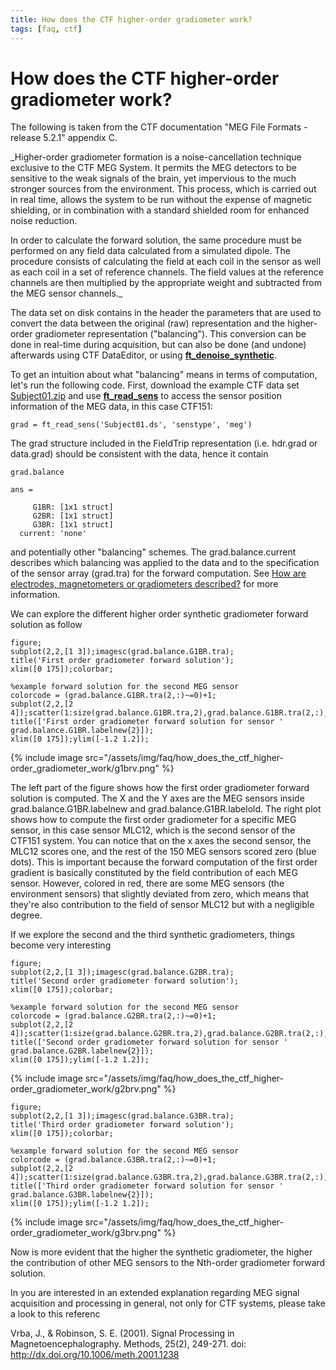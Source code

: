 ```yaml
---
title: How does the CTF higher-order gradiometer work?
tags: [faq, ctf]
---
```


# How does the CTF higher-order gradiometer work?

The following is taken from the CTF documentation "MEG File Formats - release 5.2.1" appendix C.

\_Higher-order gradiometer formation is a noise-cancellation technique exclusive to the CTF MEG System. It permits the MEG detectors to be sensitive to the weak signals of the brain, yet impervious to the much stronger sources from the environment. This process, which is carried out in real time, allows the system to be run without the expense of magnetic shielding, or in combination with a standard shielded room for enhanced noise reduction.

In order to calculate the forward solution, the same procedure must be performed on any field data calculated from a simulated dipole. The procedure consists of calculating the field at each coil in the sensor as well as each coil in a set of reference channels. The field values at the reference channels are then multiplied by the appropriate weight and subtracted from the MEG sensor channels.\_

The data set on disk contains in the header the parameters that are used to convert the data between the original (raw) representation and the higher-order gradiometer representation ("balancing"). This conversion can be done in real-time during acquisition, but can also be done (and undone) afterwards using CTF DataEditor, or using **[ft_denoise_synthetic](/reference/ft_denoise_synthetic)**.

To get an intuition about what "balancing" means in terms of computation, let's run the following code. First, download the example CTF data set [Subject01.zip](https://download.fieldtriptoolbox.org/tutorial/Subject01.zip) and use **[ft_read_sens](/reference/fileio/ft_read_sens)** to access the sensor position information of the MEG data, in this case CTF151:

    grad = ft_read_sens('Subject01.ds', 'senstype', 'meg')

The grad structure included in the FieldTrip representation (i.e. hdr.grad or data.grad) should be consistent with the data, hence it contain

    grad.balance

    ans =

         G1BR: [1x1 struct]
         G2BR: [1x1 struct]
         G3BR: [1x1 struct]
      current: 'none'

and potentially other "balancing" schemes. The grad.balance.current describes which balancing was applied to the data and to the specification of the sensor array (grad.tra) for the forward computation. See [How are electrodes, magnetometers or gradiometers described?](/faq/how_are_electrodes_magnetometers_or_gradiometers_described) for more information.

We can explore the different higher order synthetic gradiometer forward solution as follow

    figure;
    subplot(2,2,[1 3]);imagesc(grad.balance.G1BR.tra);
    title('First order gradiometer forward solution');
    xlim([0 175]);colorbar;

    %example forward solution for the second MEG sensor
    colorcode = (grad.balance.G1BR.tra(2,:)~=0)+1;
    subplot(2,2,[2 4]);scatter(1:size(grad.balance.G1BR.tra,2),grad.balance.G1BR.tra(2,:),9,colorcode,'filled');
    title(['First order gradiometer forward solution for sensor ' grad.balance.G1BR.labelnew{2}]);
    xlim([0 175]);ylim([-1.2 1.2]);

{% include image src="/assets/img/faq/how_does_the_ctf_higher-order_gradiometer_work/g1brv.png" %}

The left part of the figure shows how the first order gradiometer forward solution is computed. The X and the Y axes are the MEG sensors inside grad.balance.G1BR.labelnew and grad.balance.G1BR.labelold. The right plot shows how to compute the first order gradiometer for a specific MEG sensor, in this case sensor MLC12, which is the second sensor of the CTF151 system. You can notice that on the x axes the second sensor, the MLC12 scores one, and the rest of the 150 MEG sensors scored zero (blue dots). This is important because the forward computation of the first order gradient is basically constituted by the field contribution of each MEG sensor. However, colored in red, there are some MEG sensors (the environment sensors) that slightly deviated from zero, which means that they're also contribution to the field of sensor MLC12 but with a negligible degree.

If we explore the second and the third synthetic gradiometers, things become very interesting

    figure;
    subplot(2,2,[1 3]);imagesc(grad.balance.G2BR.tra);
    title('Second order gradiometer forward solution');
    xlim([0 175]);colorbar;

    %example forward solution for the second MEG sensor
    colorcode = (grad.balance.G2BR.tra(2,:)~=0)+1;
    subplot(2,2,[2 4]);scatter(1:size(grad.balance.G2BR.tra,2),grad.balance.G2BR.tra(2,:),9,colorcode,'filled');
    title(['Second order gradiometer forward solution for sensor ' grad.balance.G2BR.labelnew{2}]);
    xlim([0 175]);ylim([-1.2 1.2]);

{% include image src="/assets/img/faq/how_does_the_ctf_higher-order_gradiometer_work/g2brv.png" %}

    figure;
    subplot(2,2,[1 3]);imagesc(grad.balance.G3BR.tra);
    title('Third order gradiometer forward solution');
    xlim([0 175]);colorbar;

    %example forward solution for the second MEG sensor
    colorcode = (grad.balance.G3BR.tra(2,:)~=0)+1;
    subplot(2,2,[2 4]);scatter(1:size(grad.balance.G3BR.tra,2),grad.balance.G3BR.tra(2,:),9,colorcode,'filled');
    title(['Third order gradiometer forward solution for sensor ' grad.balance.G3BR.labelnew{2}]);
    xlim([0 175]);ylim([-1.2 1.2]);

{% include image src="/assets/img/faq/how_does_the_ctf_higher-order_gradiometer_work/g3brv.png" %}

Now is more evident that the higher the synthetic gradiometer, the higher the contribution of other MEG sensors to the Nth-order gradiometer forward solution.

In you are interested in an extended explanation regarding MEG signal acquisition and processing in general, not only for CTF systems, please take a look to this referenc

Vrba, J., & Robinson, S. E. (2001). Signal Processing in Magnetoencephalography. Methods, 25(2), 249-271. doi: http://dx.doi.org/10.1006/meth.2001.1238
